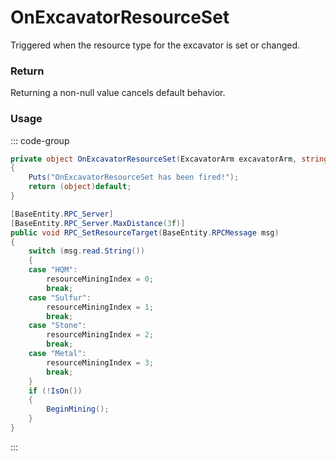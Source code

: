 # OnExcavatorResourceSet
<Badge type="info" text="Resource"/>[<Badge type="danger" text="Carbon Compatible"/>](https://github.com/CarbonCommunity/Carbon)[<Badge type="warning" text="Oxide Compatible"/>](https://github.com/OxideMod/Oxide.Rust)
Triggered when the resource type for the excavator is set or changed.

### Return
Returning a non-null value cancels default behavior.

### Usage
::: code-group
```csharp [Example]
private object OnExcavatorResourceSet(ExcavatorArm excavatorArm, string local0, BasePlayer player)
{
	Puts("OnExcavatorResourceSet has been fired!");
	return (object)default;
}
```
```csharp [Source — Assembly-CSharp @ ExcavatorArm]
[BaseEntity.RPC_Server]
[BaseEntity.RPC_Server.MaxDistance(3f)]
public void RPC_SetResourceTarget(BaseEntity.RPCMessage msg)
{
	switch (msg.read.String())
	{
	case "HQM":
		resourceMiningIndex = 0;
		break;
	case "Sulfur":
		resourceMiningIndex = 1;
		break;
	case "Stone":
		resourceMiningIndex = 2;
		break;
	case "Metal":
		resourceMiningIndex = 3;
		break;
	}
	if (!IsOn())
	{
		BeginMining();
	}
}

```
:::
